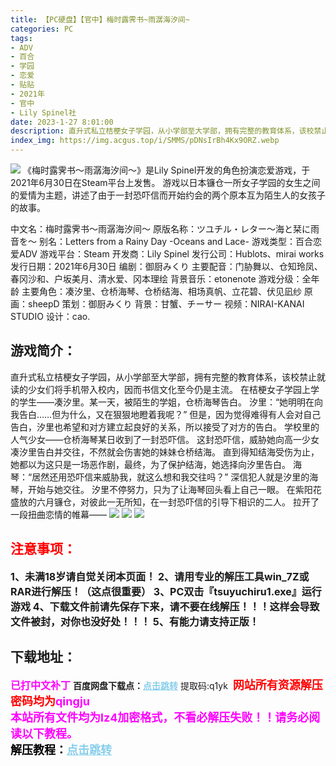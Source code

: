 ```yaml
---
title: 【PC硬盘】【官中】梅时露霁书~雨潺海汐间~
categories: PC
tags:
- ADV
- 百合
- 学园
- 恋爱
- 贴贴
- 2021年
- 官中
- Lily Spinel社
date: 2023-1-27 8:01:00
description: 直升式私立桔梗女子学园，从小学部至大学部，拥有完整的教育体系，该校禁止就读的少女们将手机带入校内，因而书信文化至今仍是主流。在桔梗女子学园上学的学生——凑汐里。某一天，被陌生的学姐，仓桥海琴告白。
index_img: https://img.acgus.top/i/SMMS/pDNsIrBh4Kx9ORZ.webp
---
```

![](https://img.acgus.top/i/SMMS/pDNsIrBh4Kx9ORZ.webp)
《梅时露霁书～雨潺海汐间～》是Lily Spinel开发的角色扮演恋爱游戏，于2021年6月30日在Steam平台上发售。
游戏以日本镰仓一所女子学园的女生之间的爱情为主题，讲述了由于一封恐吓信而开始约会的两个原本互为陌生人的女孩子的故事。

中文名：梅时露霁书～雨潺海汐间～
原版名称：ツユチル・レター～海と栞に雨音を～
别名：Letters from a Rainy Day -Oceans and Lace-
游戏类型：百合恋爱ADV
游戏平台：Steam
开发商：Lily Spinel
发行公司：Hublots、mirai works
发行日期：2021年6月30日
编剧：御厨みくり
主要配音：门胁舞以、仓知玲凤、春冈沙和、户坂美月、清水爱、冈本理绘
背景音乐：etonenote
游戏分级：全年龄
主要角色：凑汐里、仓桥海琴、仓桥结海、相场真帆、立花碧、伏见凪纱
原画：sheepD
策划：御厨みくり
背景：甘蟹、チーサー
视频：NIRAI-KANAI STUDIO
设计：cao.

## 游戏简介：
直升式私立桔梗女子学园，从小学部至大学部，拥有完整的教育体系，该校禁止就读的少女们将手机带入校内，因而书信文化至今仍是主流。
在桔梗女子学园上学的学生——凑汐里。某一天，被陌生的学姐，仓桥海琴告白。
汐里：“她明明在向我告白……但为什么，又在狠狠地瞪着我呢？”
但是，因为觉得难得有人会对自己告白，汐里也希望和对方建立起良好的关系，所以接受了对方的告白。
学校里的人气少女——仓桥海琴某日收到了一封恐吓信。
这封恐吓信，威胁她向高一少女凑汐里告白并交往，不然就会伤害她的妹妹仓桥结海。
直到得知结海受伤为止，她都以为这只是一场恶作剧，最终，为了保护结海，她选择向汐里告白。
海琴：“居然还用恐吓信来威胁我，就这么想和我交往吗？”
深信犯人就是汐里的海琴，开始与她交往。
汐里不停努力，只为了让海琴回头看上自己一眼。
在紫阳花盛放的六月镰仓，对彼此一无所知，在一封恐吓信的引导下相识的二人。
拉开了一段扭曲恋情的帷幕——
![](https://img.acgus.top/i/SMMS/RjpGfLygQwAmTa.webp)
![](https://img.acgus.top/i/SMMS/ToX4YxAz1WyUpG.webp)
![](https://img.acgus.top/i/SMMS/t63LhFbBjzpRJPK.webp)





## <font color=#FF0000 >注意事项：</font>
<font size=3><b>1、未满18岁请自觉关闭本页面！
2、请用专业的解压工具win_7Z或RAR进行解压！（这点很重要）
3、PC双击『tsuyuchiru1.exe』运行游戏
4、下载文件前请先保存下来，请不要在线解压！！！这样会导致文件被封，对你也没好处！！！
5、有能力请支持正版！</b></font>

## 下载地址：
<font color=#FF00FF size=3><b>已打中文补丁</b></font>
<b>百度网盘下载点：</b><a href="https://pan.baidu.com/s/1l1bODHlb1yZbM8FKxRkKWg?pwd=q1yk" style="color: #87CEEB;"><b>点击跳转</b></a> 提取码:q1yk
<a style="padding: 0" href="https://post.qingju.org/AD/"><img style="max-width:100%" src="https://img.acgus.top/i/2024/07/478f689b8021d8d499ab43d21acf137a.gif" alt=""></a>
<b><font color=#FF0000 size=4>网站所有资源解压密码均为</b></font><b><font color=#FF00FF size=4>qingju</font><font color=#FF0000 ></font></b><br><b><font color=#FF00FF size=4>本站所有文件均为lz4加密格式，不看必解压失败！！请务必阅读以下教程。</b></font><br><b><font color=#000 size=4>解压教程：</b><a href="https://post.qingju.org/tutorial/000/" style="color: #87CEEB;"><b>点击跳转</b></a>